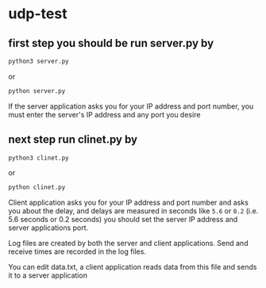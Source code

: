 # udp-test
## first step you should be run server.py by 
```bash
python3 server.py
```
or
```bash
python server.py
```
If the server application asks you for your IP address and port number, you must enter the server's IP address and any port you desire


## next step run clinet.py by 
```bash
python3 clinet.py
```
or
```bash
python clinet.py
```
Client application asks you for your IP address and port number and asks you about the delay, and delays are measured in seconds like ```5.6``` or ```0.2``` (i.e. 5.6 seconds or 0.2 seconds) you should set the server IP address and server applications port.

Log files are created by both the server and client applications. Send and receive times are recorded in the log files. 

You can edit data.txt, a client application reads data from this file and sends it to a server application
